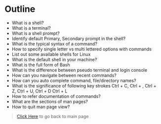 # Outline

* What is a shell?
* What is a terminal?
* What is a shell prompt? 
* Identify default Primary, Secondary prompt in the shell?
* What is the typical syntax of a command?
* How to specify single letter vs multi lettered options with commands
* List out some available shells for Linux
* What is the default shell in your machine?
* What is the full form of Bash
* What is the difference between pseudo terminal and login console
* How can you navigate between recent commands?
* How can you auto complete command, file/directory names?
* What is the significance of following key strokes
  Ctrl + C, Ctrl + \, Ctrl + Z, Ctrl + U, Ctrl + D Ctrl + L
* How to refer documentation of commands?
* What are the sections of man pages?
* How to quit man page view?

> [Click Here](README.md) to go back to main page
